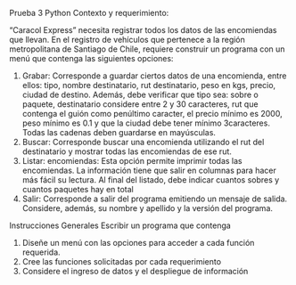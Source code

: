 
Prueba 3 Python
Contexto y requerimiento:

“Caracol Express” necesita registrar todos los datos de las encomiendas que llevan. En el registro de vehículos que pertenece a la región metropolitana de Santiago de Chile, requiere construir un programa con un menú que contenga las siguientes opciones:

1. Grabar: Corresponde a guardar ciertos datos de una encomienda, entre ellos: tipo, nombre destinatario, rut destinatario, peso en kgs, precio, ciudad de destino. Además, debe verificar que tipo sea: sobre o paquete, destinatario considere entre 2 y 30 caracteres, rut que contenga el guión como penúltimo caracter, el precio mínimo es 2000, peso mínimo es 0.1 y que la ciudad debe tener mínimo 3caracteres. Todas las cadenas deben guardarse en mayúsculas.
2. Buscar: Corresponde buscar una encomienda utilizando el rut del destinatario y mostrar todas las encomiendas de ese rut.
3. Listar: encomiendas: Esta opción permite imprimir todas las encomiendas. La información tiene que salir en columnas para hacer más fácil su lectura. Al final del listado, debe indicar cuantos sobres y cuantos paquetes hay en total
4. Salir: Corresponde a salir del programa emitiendo un mensaje de salida. Considere, además, su nombre y apellido y la versión del programa.
   
Instrucciones Generales
Escribir un programa que contenga
1. Diseñe un menú con las opciones para acceder a cada función requerida.
2. Cree las funciones solicitadas por cada requerimiento
3. Considere el ingreso de datos y el despliegue de información
